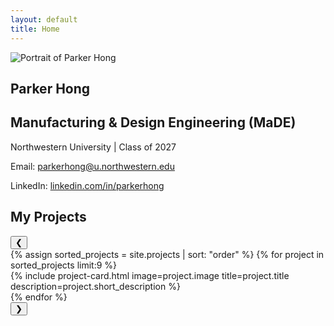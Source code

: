 ```yaml
---
layout: default
title: Home
---
```


<main class="home-page">

  <!-- HERO / INTRO SECTION -->
  <section class="hero">
    <div class="hero-content">
      <div class="hero-image">
        <img src="/images/headshot.jpg" alt="Portrait of Parker Hong" class="hero-headshot">
      </div>
      <div class="hero-text">
        <h1>Parker Hong</h1>
        <h2>Manufacturing & Design Engineering (MaDE)</h2>
        <p>Northwestern University | Class of 2027</p>
        <p>Email: <a href="mailto:parkerhong@u.northwestern.edu">parkerhong@u.northwestern.edu</a></p>
        <p>LinkedIn: <a href="https://linkedin.com/in/parkerhong" target="_blank">linkedin.com/in/parkerhong</a></p>
      </div>
    </div>
  </section>

  <!-- FEATURED PROJECTS CAROUSEL -->
  <section id="projects" class="projects-carousel">
    <h2>My Projects</h2>
    <div class="carousel-wrapper">
      <!-- Left arrow -->
      <button class="carousel-arrow left-arrow">&#10094;</button>
      <!-- Carousel container -->
      <div class="carousel-container">
        {% assign sorted_projects = site.projects | sort: "order" %}
        {% for project in sorted_projects limit:9 %}
          <div class="carousel-item">
            {% include project-card.html image=project.image title=project.title description=project.short_description %}
          </div>
        {% endfor %}
      </div>
      <!-- Right arrow -->
      <button class="carousel-arrow right-arrow">&#10095;</button>
    </div>
  </section>

  <!-- Carousel script -->
  <script>
    const leftArrow = document.querySelector('.left-arrow');
    const rightArrow = document.querySelector('.right-arrow');
    const carousel = document.querySelector('.carousel-container');
    const scrollAmount = 320; // distance to scroll per click

    leftArrow.addEventListener('click', () => {
      carousel.scrollBy({ left: -scrollAmount, behavior: 'smooth' });
    });
    rightArrow.addEventListener('click', () => {
      carousel.scrollBy({ left: scrollAmount, behavior: 'smooth' });
    });
  </script>

</main>
